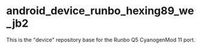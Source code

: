 android_device_runbo_hexing89_we_jb2
====================================

This is the "device" repository base for the Runbo Q5 CyanogenMod 11 port.
